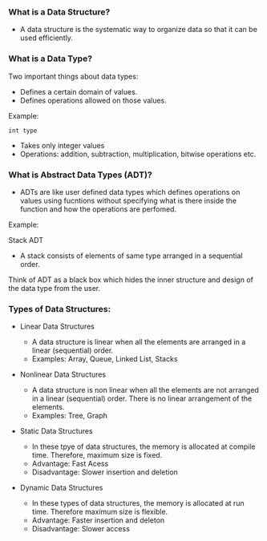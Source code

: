 ### What is a Data Structure?

- A data structure is the systematic way to organize data so that it can be used efficiently.

### What is a Data Type?

Two important things about data types:

- Defines a certain domain of values.
- Defines operations allowed on those values.

Example:

`int type`

- Takes only integer values
- Operations: addition, subtraction, multiplication, bitwise operations etc.

### What is Abstract Data Types (ADT)?

- ADTs are like user defined data types which defines operations on values using fucntions without specifying what is there inside the function and how the operations are perfomed.

Example:

Stack ADT

- A stack consists of elements of same type arranged in a sequential order.

Think of ADT as a black box which hides the inner structure and design of the data type from the user.

### Types of Data Structures:

- Linear Data Structures

  - A data structure is linear when all the elements are arranged in a linear (sequential) order.
  - Examples: Array, Queue, Linked List, Stacks

- Nonlinear Data Structures

  - A data structure is non linear when all the elements are not arranged in a linear (sequential) order. There is no linear arrangement of the elements.
  - Examples: Tree, Graph

- Static Data Structures

  - In these tpye of data structures, the memory is allocated at compile time. Therefore, maximum size is fixed.
  - Advantage: Fast Acess
  - Disadvantage: Slower insertion and deletion

- Dynamic Data Structures
  - In these types of data structures, the memory is allocated at run time. Therefore maximum size is flexible.
  - Advantage: Faster insertion and deleton
  - Disadvantage: Slower access
